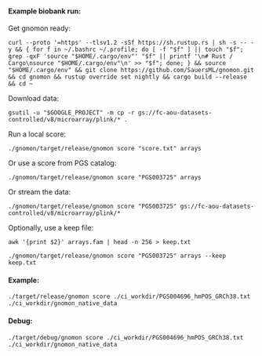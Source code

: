 #### Example biobank run:
Get gnomon ready:
```
curl --proto '=https' --tlsv1.2 -sSf https://sh.rustup.rs | sh -s -- -y && { for f in ~/.bashrc ~/.profile; do [ -f "$f" ] || touch "$f"; grep -qxF 'source "$HOME/.cargo/env"' "$f" || printf '\n# Rust / Cargo\nsource "$HOME/.cargo/env"\n' >> "$f"; done; } && source "$HOME/.cargo/env" && git clone https://github.com/SauersML/gnomon.git && cd gnomon && rustup override set nightly && cargo build --release && cd ~
```

Download data:
```
gsutil -u "$GOOGLE_PROJECT" -m cp -r gs://fc-aou-datasets-controlled/v8/microarray/plink/* .
```

Run a local score:
```
./gnomon/target/release/gnomon score "score.txt" arrays
```

Or use a score from PGS catalog:
```
./gnomon/target/release/gnomon score "PGS003725" arrays
```

Or stream the data:
```
./gnomon/target/release/gnomon score "PGS003725" gs://fc-aou-datasets-controlled/v8/microarray/plink/*
```

Optionally, use a keep file:
```
awk '{print $2}' arrays.fam | head -n 256 > keep.txt
```

```
./gnomon/target/release/gnomon score "PGS003725" arrays --keep keep.txt
```

#### Example:
```
./target/release/gnomon score ./ci_workdir/PGS004696_hmPOS_GRCh38.txt ./ci_workdir/gnomon_native_data
```

#### Debug:
```
./target/debug/gnomon score ./ci_workdir/PGS004696_hmPOS_GRCh38.txt ./ci_workdir/gnomon_native_data
```
